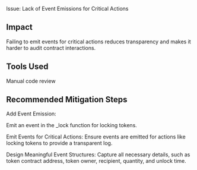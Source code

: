 Issue: Lack of Event Emissions for Critical Actions

## Impact
Failing to emit events for critical actions reduces transparency and makes it harder to audit contract interactions.

## Tools Used
Manual code review

## Recommended Mitigation Steps

Add Event Emission:

Emit an event in the _lock function for locking tokens.

Emit Events for Critical Actions: Ensure events are emitted for actions like locking tokens to provide a transparent log.

Design Meaningful Event Structures: Capture all necessary details, such as token contract address, token owner, recipient, quantity, and unlock time.